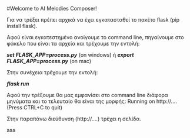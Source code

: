 #Welcome to AI Melodies Composer!

Για να τρέξει πρέπει αρχικά να έχει εγκατασταθεί το πακέτο flask (pip install flask).

Αφού είναι εγκατεστημένο ανοίγουμε το command line, πηγαίνουμε στο φάκελο που είναι τα αρχεία και τρέχουμε την εντολή:

***set FLASK_APP=process.py*** (on windows)
ή
***export FLASK_APP=process.py*** (on mac)

Στην συνέχεια τρέχουμε την εντολή:

***flask run***

Αφού την τρέξουμε θα μας εμφανίσει στο command line διάφορα μηνύματα και το τελευταίο θα είναι της μορφής:
Running  on http://....  (Press CTRL+C to quit)

Στην παραπάνω διεύθυνση (http://....) τρέχει η σελίδα.

aaa
